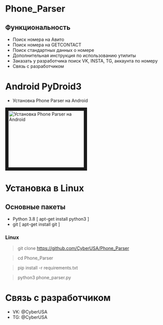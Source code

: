 # Phone_Parser
## Функциональность 
- Поиск номера на Авито
- Поиск номера на GETCONTACT
- Поиск стандартных данных о номере
- Дополнительная инструкция по использованию утилиты 
- Заказать у разработчика поиск VK, INSTA, TG, аккаунта по номеру
- Связь с разработчиком

# Android PyDroid3
- Установка Phone Parser на Android

<a href="http://www.youtube.com/watch?feature=player_embedded&v=_jW7qqoNoi8" target="_blank"><img src="http://img.youtube.com/vi/_jW7qqoNoi8/0.jpg" 
alt="Установка Phone Parser на Android" width="240" height="180" border="10" /></a>



# Установка в Linux
## Основные пакеты 
- Python 3.8 [ apt-get install python3 ]
- git [ apt-get install git ]
### Linux

> git clone https://github.com/CyberUSA/Phone_Parser

> cd Phone_Parser

> pip install -r requirements.txt

> python3 phone_parser.py



# Связь с разработчиком 
- VK: @CyberUSA
- TG: @CyberUSA

